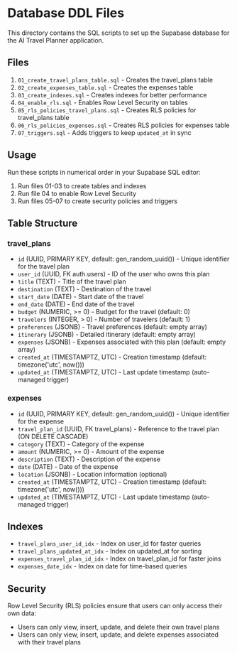 # Database DDL Files

This directory contains the SQL scripts to set up the Supabase database for the AI Travel Planner application.

## Files

1. `01_create_travel_plans_table.sql` - Creates the travel_plans table
2. `02_create_expenses_table.sql` - Creates the expenses table
3. `03_create_indexes.sql` - Creates indexes for better performance
4. `04_enable_rls.sql` - Enables Row Level Security on tables
5. `05_rls_policies_travel_plans.sql` - Creates RLS policies for travel_plans table
6. `06_rls_policies_expenses.sql` - Creates RLS policies for expenses table
7. `07_triggers.sql` - Adds triggers to keep `updated_at` in sync

## Usage

Run these scripts in numerical order in your Supabase SQL editor:

1. Run files 01-03 to create tables and indexes
2. Run file 04 to enable Row Level Security
3. Run files 05-07 to create security policies and triggers

## Table Structure

### travel_plans
- `id` (UUID, PRIMARY KEY, default: gen_random_uuid()) - Unique identifier for the travel plan
- `user_id` (UUID, FK auth.users) - ID of the user who owns this plan
- `title` (TEXT) - Title of the travel plan
- `destination` (TEXT) - Destination of the travel
- `start_date` (DATE) - Start date of the travel
- `end_date` (DATE) - End date of the travel
- `budget` (NUMERIC, >= 0) - Budget for the travel (default: 0)
- `travelers` (INTEGER, > 0) - Number of travelers (default: 1)
- `preferences` (JSONB) - Travel preferences (default: empty array)
- `itinerary` (JSONB) - Detailed itinerary (default: empty array)
- `expenses` (JSONB) - Expenses associated with this plan (default: empty array)
- `created_at` (TIMESTAMPTZ, UTC) - Creation timestamp (default: timezone('utc', now()))
- `updated_at` (TIMESTAMPTZ, UTC) - Last update timestamp (auto-managed trigger)

### expenses
- `id` (UUID, PRIMARY KEY, default: gen_random_uuid()) - Unique identifier for the expense
- `travel_plan_id` (UUID, FK travel_plans) - Reference to the travel plan (ON DELETE CASCADE)
- `category` (TEXT) - Category of the expense
- `amount` (NUMERIC, >= 0) - Amount of the expense
- `description` (TEXT) - Description of the expense
- `date` (DATE) - Date of the expense
- `location` (JSONB) - Location information (optional)
- `created_at` (TIMESTAMPTZ, UTC) - Creation timestamp (default: timezone('utc', now()))
- `updated_at` (TIMESTAMPTZ, UTC) - Last update timestamp (auto-managed trigger)

## Indexes

- `travel_plans_user_id_idx` - Index on user_id for faster queries
- `travel_plans_updated_at_idx` - Index on updated_at for sorting
- `expenses_travel_plan_id_idx` - Index on travel_plan_id for faster joins
- `expenses_date_idx` - Index on date for time-based queries

## Security

Row Level Security (RLS) policies ensure that users can only access their own data:
- Users can only view, insert, update, and delete their own travel plans
- Users can only view, insert, update, and delete expenses associated with their travel plans

